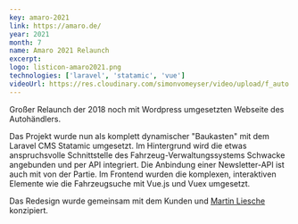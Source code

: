 ```yaml
---
key: amaro-2021
link: https://amaro.de/
year: 2021
month: 7
name: Amaro 2021 Relaunch
excerpt:
logo: listicon-amaro2021.png
technologies: ['laravel', 'statamic', 'vue']
videoUrl: https://res.cloudinary.com/simonvomeyser/video/upload/f_auto:video,q_auto/v1/videos-simonvomeyser.de/amaro-statamic
---
```


Großer Relaunch der 2018 noch mit Wordpress umgesetzten Webseite des Autohändlers.

Das Projekt wurde nun als komplett dynamischer "Baukasten" mit dem Laravel CMS Statamic umgesetzt. Im Hintergrund wird die etwas anspruchsvolle Schnittstelle des Fahrzeug-Verwaltungssystems Schwacke angebunden und per API integriert. Die Anbindung einer Newsletter-API ist auch mit von der Partie. 
Im Frontend wurden die komplexen, interaktiven Elemente wie die Fahrzeugsuche mit Vue.js und Vuex umgesetzt.

Das Redesign wurde gemeinsam mit dem Kunden und <a href="https://www.linkedin.com/in/martin-liesche-81b4896a" target="_blank" rel="noopener noreferrer">Martin Liesche</a> konzipiert.